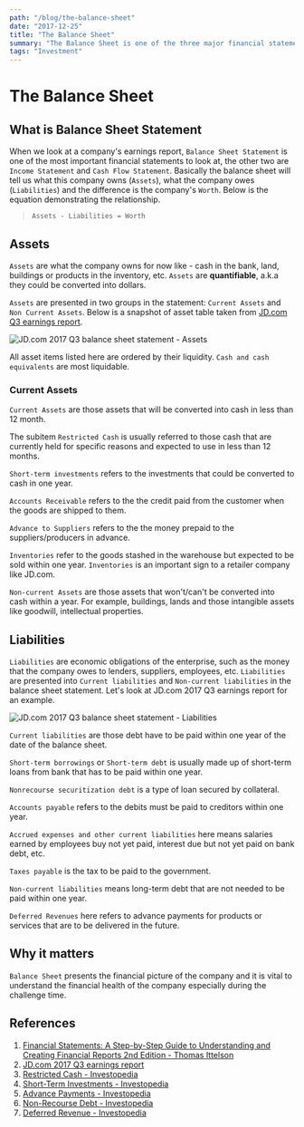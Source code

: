 ```yaml
---
path: "/blog/the-balance-sheet"
date: "2017-12-25"
title: "The Balance Sheet"
summary: "The Balance Sheet is one of the three major financial statements in a company's earning's report."
tags: "Investment"
---
```

# The Balance Sheet

## What is Balance Sheet Statement

When we look at a company's earnings report, `Balance Sheet Statement` is one of the most important financial statements to look at, the other two are `Income Statement` and `Cash Flow Statement`. Basically the balance sheet will tell us what this company owns (`Assets`), what the company owes (`Liabilities`) and the difference is the company's `Worth`. Below is the equation demonstrating the relationship.

> `Assets - Liabilities = Worth`

## Assets

`Assets` are what the company owns for now like - cash in the bank, land, buildings or products in the inventory, etc. `Assets` are **quantifiable**, a.k.a they could be converted into dollars.

`Assets` are presented in two groups in the statement: `Current Assets` and `Non Current Assets`. Below is a snapshot of asset table taken from [JD.com Q3 earnings report](http://media.corporate-ir.net/media_files/IROL/25/253315/2017/JD.com%20Announces%20Third%20Quarter%202017%20Results.pdf).

![JD.com 2017 Q3 balance sheet statement - Assets](https://i.imgur.com/Zp7bnQ1.png)

All asset items listed here are ordered by their liquidity. `Cash and cash equivalents` are most liquidable.

### Current Assets

`Current Assets` are those assets that will be converted into cash in less than 12 month. 

The subitem `Restricted Cash` is usually referred to those cash that are currently held for specific reasons and expected to use in less than 12 months.

`Short-term investments` refers to the investments that could be converted to cash in one year.

`Accounts Receivable` refers to the the credit paid from the customer when the goods are shipped to them.

`Advance to Suppliers` refers to the the money prepaid to the suppliers/producers in advance.

`Inventories` refer to the goods stashed in the warehouse but expected to be sold within one year. `Inventories` is an important sign to a retailer company like JD.com.

`Non-current Assets` are those assets that won't/can't be converted into cash within a year. For example, buildings, lands and those intangible assets like goodwill, intellectual properties.

## Liabilities

`Liabilities` are economic obligations of the enterprise, such as the money that the company owes to lenders, suppliers, employees, etc. `Liabilities` are presented into `Current liabilities` and `Non-current liabilities` in the balance sheet statement. Let's look at JD.com 2017 Q3 earnings report for an example.

![JD.com 2017 Q3 balance sheet statement - Liabilities](https://i.imgur.com/Tj34xZD.png)

`Current liabilities` are those debt have to be paid within one year of the date of the balance sheet.

`Short-term borrowings` or `Short-term debt` is usually made up of short-term loans from bank that has to be paid within one year.

`Nonrecourse securitization debt` is a type of loan secured by collateral.

`Accounts payable` refers to the debits must be paid to creditors within one year.

`Accrued expenses and other current liabilities` here means salaries earned by employees buy not yet paid, interest due but not yet paid on bank debt, etc.

`Taxes payable` is the tax to be paid to the government.

`Non-current liabilities` means long-term debt that are not needed to be paid within one year.

`Deferred Revenues` here refers to advance payments for products or services that are to be delivered in the future. 

## Why it matters

`Balance Sheet` presents the financial picture of the company and it is vital to understand the financial health of the company especially during the challenge time.

## References
1. [Financial Statements: A Step-by-Step Guide to Understanding and Creating Financial Reports 2nd Edition - Thomas Ittelson](https://www.amazon.com/gp/product/B004GGU342)
1. [JD.com 2017 Q3 earnings report](http://media.corporate-ir.net/media_files/IROL/25/253315/2017/JD.com%20Announces%20Third%20Quarter%202017%20Results.pdf)
1. [Restricted Cash - Investopedia](https://www.investopedia.com/terms/r/restricted-cash.asp)
1. [Short-Term Investments - Investopedia](https://www.investopedia.com/terms/s/shorterminvestments.asp?ad=dirN&qo=investopediaSiteSearch&qsrc=0&o=40186)
1. [Advance Payments - Investopedia](https://www.investopedia.com/terms/a/advance-payment.asp)
1. [Non-Recourse Debt - Investopedia](https://www.investopedia.com/terms/n/nonrecoursedebt.asp)
1. [Deferred Revenue - Investopedia](https://www.investopedia.com/terms/u/unearnedrevenue.asp)
